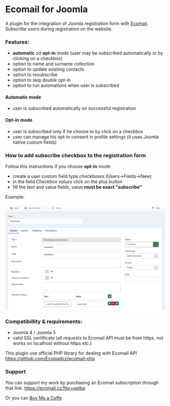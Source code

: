 # Ecomail for Joomla
A plugin for the integration of Joomla registration form with [Ecomail](https://ecomail.cz?fpr=petbe).
Subscribe users during registration on the website.

### Features:
- **automatic** od **opt-in** mode (user may be subscribed automatically or by clicking on a checkbox)
- option to name and surname collection
- option to update existing contacts
- option to resubscribe
- option to skip double opt-in
- option to run automations when user is subscribed

#### Automatic mode
- user is subscribed automatically on successful registration

#### Opt-in mode
- user is subscribed only if he choose to by click on a checkbox
- user can manage his opt-in consent in profile settings (it uses Joomla native custom fields)

### How to add subscribe checkbox to the registration form
Follow this instructions if you choose **opt-in** mode
- create a user custom field type *checkboxes* (Users->Fields->New)
- in the field *Checkbox values* click on the plus button
- fill the text and value fields, value **__must be exact "subscribe"__**

Example:

![How to add checkbox](assets/img/ecom-img.png)


### Compatibillity & requirements:
- Joomla 4 / Joomla 5
- valid SSL certificate (all requests to Ecomail API must be from https, not works on localhost without https etc.)


This plugin use official PHP library for dealing with Ecomail API https://github.com/Ecomailcz/ecomail-php


### Support
You can support my work by purchasing an Ecomail subscription through that link: https://ecomail.cz?fpr=petbe

Or you can [Buy Me a Coffe](https://www.buymeacoffee.com/petrbenes)
